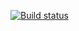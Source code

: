 [![Build status](https://ci.appveyor.com/api/projects/status/smw9os2j3s4mrctx?svg=true)](https://ci.appveyor.com/project/NikulinAlexandr/postmanecho)
